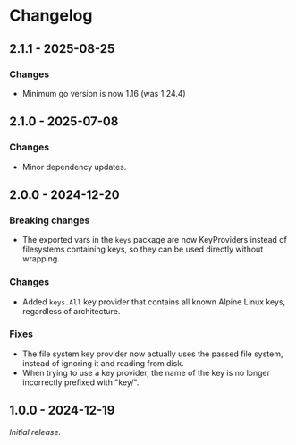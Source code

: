 # Changelog

## 2.1.1 - 2025-08-25 

### Changes

- Minimum go version is now 1.16 (was 1.24.4)

## 2.1.0 - 2025-07-08

### Changes

- Minor dependency updates.

## 2.0.0 - 2024-12-20

### Breaking changes

- The exported vars in the `keys` package are now KeyProviders instead of
  filesystems containing keys, so they can be used directly without wrapping.

### Changes

- Added `keys.All` key provider that contains all known Alpine Linux keys,
  regardless of architecture.

### Fixes

- The file system key provider now actually uses the passed file system, instead
  of ignoring it and reading from disk.
- When trying to use a key provider, the name of the key is no longer
  incorrectly prefixed with "key/".

## 1.0.0 - 2024-12-19

_Initial release._
